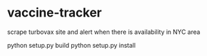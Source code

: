 # vaccine-tracker
scrape turbovax site and alert when there is availability in NYC area

python setup.py build
python setup.py install
